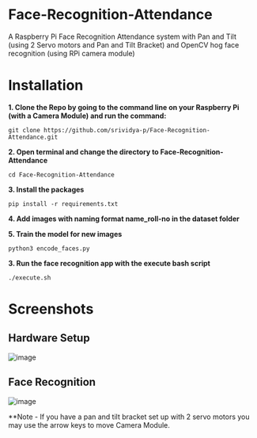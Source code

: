 # Face-Recognition-Attendance
A Raspberry Pi Face Recognition Attendance system with Pan and Tilt (using 2 Servo motors and Pan and Tilt Bracket) and OpenCV hog face recognition (using RPi camera module)
# Installation

**1. Clone the Repo by going to the command line on your Raspberry Pi (with a Camera Module) and run the command:**</br>

    git clone https://github.com/srividya-p/Face-Recognition-Attendance.git

**2. Open terminal and change the directory to Face-Recognition-Attendance** <br>

    cd Face-Recognition-Attendance

**3. Install the packages** <br>

    pip install -r requirements.txt

**4. Add images with naming format name_roll-no in the dataset folder** <br>

**5. Train the model for new images** <br>

    python3 encode_faces.py

**3. Run the face recognition app with the execute bash script** <br>

    ./execute.sh
    
# Screenshots
## Hardware Setup
![image](https://user-images.githubusercontent.com/74781344/112665078-ad563c00-8e80-11eb-8fe3-11677b06e22a.png)

## Face Recognition
![image](https://user-images.githubusercontent.com/74781344/112665206-d1b21880-8e80-11eb-8c77-43110c414d73.png)

**Note - If you have a pan and tilt bracket set up with 2 servo motors you may use the arrow keys to move Camera Module.



  

    
